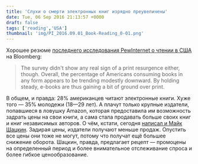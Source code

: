 ```yaml
---
title: 'Слухи о смерти электронных книг изрядно преувеличены'
date: Tue, 06 Sep 2016 21:13:57 +0000
draft: false
tags: ['reading','USA']
thumbnail: 'img/PI_2016.09.01_Book-Reading_0-01.png'
---
```


Хорошее резюме [последнего исследования PewInternet о чтении в США](http://www.pewinternet.org/2016/09/01/book-reading-2016/) на Bloomberg:

> The survey didn't show any real sign of a print resurgence either, though. Overall, the percentage of Americans consuming books in any form appears to be trending modestly downward. By holding steady, e-books are thus gaining a bit of ground over print.

В общем, и правда: 28% американцев читают электронные книги. Хуже того — 35% молодежи (18—29 лет). А плачут только крупные издатели, попавшиеся в ловушку Amazon, которая предоставила им возможность задрать цены на свои книги, а сама стала продавать больше своих книг и книг независимых авторов. О чём, кстати, сегодня [написал и Майк Шацкин](http://www.idealog.com/blog/ebook-pricing-resembles-three-dimensional-chess/). Задирая цены, издатели получают меньше продаж. Опустить все цены они тоже не могут, потому что получат ещё большее снижение оборота. Шацкин, правда, предлагает рецепт — промоцены на определенный период и более внимательное отслеживание спроса и более гибкое ценообразование.